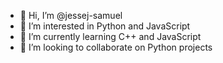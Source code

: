- 👋 Hi, I’m @jessej-samuel
- 👀 I’m interested in Python and JavaScript
- 🌱 I’m currently learning C++ and JavaScript
- 💞️ I’m looking to collaborate on Python projects

<!---
jessej-samuel/jessej-samuel is a ✨ special ✨ repository because its `README.md` (this file) appears on your GitHub profile.
You can click the Preview link to take a look at your changes.
--->
